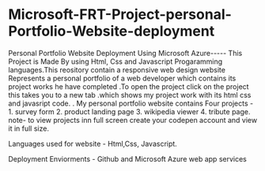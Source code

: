 # Microsoft-FRT-Project-personal-Portfolio-Website-deployment
Personal Portfolio Website Deployment Using Microsoft Azure-----
This Project is Made By using Html, Css and  Javascript Progaramming languages.This reository contain a responsive web design website Represents a personal portfolio of a web developer
which contains its project works he have completed .To open the project click on the project this takes you to a new tab .which shows my project work with its html css and javasript code.
. My personal portfolio website contains Four projects - 1. survey form 2. product landing page 3. wikipedia viewer 4. tribute page.
note- to view projects inn full screen create your codepen  account and view it in full size.

Languages used for website - Html,Css, Javascript.

Deployment Enviorments - Github and Microsoft Azure web app services
